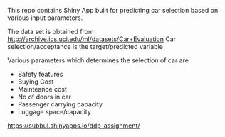 This repo contains Shiny App built for predicting car selection based on various input parameters.

The data set is obtained from 
http://archive.ics.uci.edu/ml/datasets/Car+Evaluation
Car selection/acceptance is the target/predicted variable

Various parameters which determines the selection of car are
* Safety features
* Buying Cost
* Mainteance cost
* No of doors in car
* Passenger carrying capacity
* Luggage space/capacity

https://subbul.shinyapps.io/ddp-assignment/
